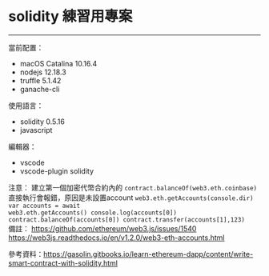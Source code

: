 # solidity 練習用專案

- - -

當前配置：
- macOS Catalina 10.16.4
- nodejs 12.18.3
- truffle 5.1.42
- ganache-cli

使用語言：
- solidity 0.5.16
- javascript

編輯器：
- vscode
- vscode-plugin solidity

注意：
建立第一個加密代幣合約內的
<code>contract.balanceOf(web3.eth.coinbase)</code>
直接執行會報錯，原因是未設置account
<code>web3.eth.getAccounts(console.dir)
var accounts = await web3.eth.getAccounts()
console.log(accounts[0])
contract.balanceOf(accounts[0])
contract.transfer(accounts[1],123)
</code>
備註：
https://github.com/ethereum/web3.js/issues/1540
https://web3js.readthedocs.io/en/v1.2.0/web3-eth-accounts.html


參考資料：https://gasolin.gitbooks.io/learn-ethereum-dapp/content/write-smart-contract-with-solidity.html


